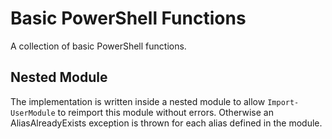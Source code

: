 # Basic PowerShell Functions

A collection of basic PowerShell functions.

## Nested Module

The implementation is written inside a nested module to allow `Import-UserModule` to reimport this module without errors.
Otherwise an AliasAlreadyExists exception is thrown for each alias defined in the module.
